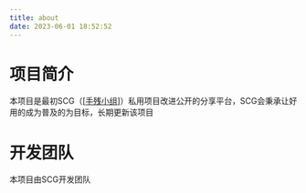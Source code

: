 ```yaml
---
title: about
date: 2023-06-01 18:52:52
---
```

# 项目简介
本项目是最初SCG（[[手残小组](https://shoucangroup.github.io)]）私用项目改进公开的分享平台，SCG会秉承让好用的成为普及的为目标，长期更新该项目
# 开发团队
本项目由SCG开发团队